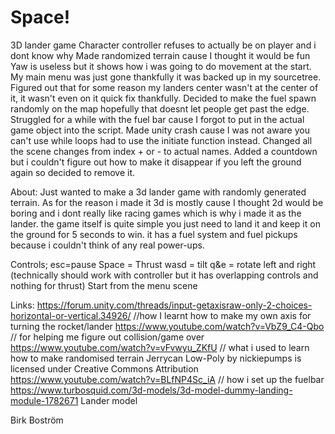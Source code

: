 # Space!
3D lander game
Character controller refuses to actually be on player and i dont know why
Made randomized terrain cause I thought it would be fun
Yaw is useless but it shows how i was going to do movement at the start.
My main menu was just gone thankfully it was backed up in my sourcetree.
Figured out that for some reason my landers center wasn't at the center of it, it wasn't even on it quick fix thankfully.
Decided to make the fuel spawn randomly on the map hopefully that doesnt let people get past the edge.
Struggled for a while with the fuel bar cause I forgot to put in the actual game object into the script.
Made unity crash cause I was not aware you can't use while loops had to use the initiate function instead.
Changed all the scene changes from index + or - to actual names.
Added a countdown but i couldn't figure out how to make it disappear if you left the ground again so decided to remove it.

About:
Just wanted to make a 3d lander game with randomly generated terrain. 
As for the reason i made it  3d is mostly cause I thought 2d would be boring and i dont really like racing games which is why i made it as the lander.
the game itself is quite simple you just need to land it and keep it on the ground for 5 seconds to win.
it has a fuel system and fuel pickups because i couldn't think of any real power-ups.


Controls;
esc=pause
Space = Thrust
wasd = tilt
q&e = rotate left and right
(technically should work with controller but it has overlapping controls and nothing for thrust)
Start from the menu scene


Links:
https://forum.unity.com/threads/input-getaxisraw-only-2-choices-horizontal-or-vertical.34926/    //how I learnt how to make my own axis for turning the rocket/lander
https://www.youtube.com/watch?v=VbZ9_C4-Qbo // for helping me figure out collision/game over
https://www.youtube.com/watch?v=vFvwyu_ZKfU // what i used to learn how to make randomised terrain
Jerrycan Low-Poly by nickiepumps is licensed under Creative Commons Attribution
https://www.youtube.com/watch?v=BLfNP4Sc_iA // how i set up the fuelbar
https://www.turbosquid.com/3d-models/3d-model-dummy-landing-module-1782671 Lander model

Birk Boström
